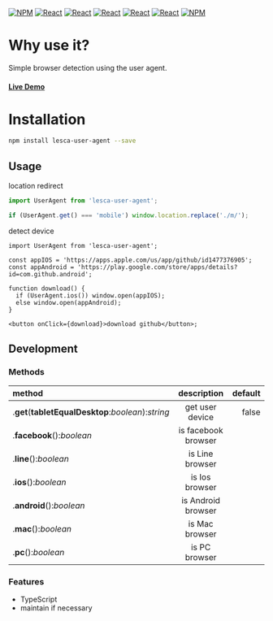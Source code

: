 [![NPM](https://img.shields.io/badge/NPM-ba443f?style=for-the-badge&logo=npm&logoColor=white)](https://www.npmjs.com/)
[![React](https://img.shields.io/badge/Node.js-43853D?style=for-the-badge&logo=node.js&logoColor=white)](https://nodejs.org/en/)
[![React](https://img.shields.io/badge/-ReactJs-61DAFB?style=for-the-badge&logo=react&logoColor=white)](https://zh-hant.reactjs.org/)
[![React](https://img.shields.io/badge/Less-1d365d?style=for-the-badge&logo=less&logoColor=white)](https://lesscss.org/)
[![React](https://img.shields.io/badge/HTML5-E34F26?style=for-the-badge&logo=html5&logoColor=white)](https://www.w3schools.com/html/)
[![React](https://img.shields.io/badge/-CSS3-1572B6?style=for-the-badge&logo=css3&logoColor=white)](https://www.w3schools.com/css/)
[![NPM](https://img.shields.io/badge/DEV-Jameshsu1125-9cf?style=for-the-badge)](https://www.npmjs.com/~jameshsu1125)

# Why use it?

Simple browser detection using the user agent.

#### [Live Demo](https://jameshsu1125.github.io/lesca-user-agent/)

# Installation

```sh
npm install lesca-user-agent --save
```

## Usage

location redirect

```javascript
import UserAgent from 'lesca-user-agent';

if (UserAgent.get() === 'mobile') window.location.replace('./m/');
```

detect device

```JSX
import UserAgent from 'lesca-user-agent';

const appIOS = 'https://apps.apple.com/us/app/github/id1477376905';
const appAndroid = 'https://play.google.com/store/apps/details?id=com.github.android';

function download() {
  if (UserAgent.ios()) window.open(appIOS);
  else window.open(appAndroid);
}

<button onClick={download}>download github</button>;
```

## Development

### Methods

| method                                              |     description     | default |
| :-------------------------------------------------- | :-----------------: | ------: |
| .**get**(**tabletEqualDesktop**:_boolean_):_string_ |   get user device   |   false |
| .**facebook**():_boolean_                           | is facebook browser |         |
| .**line**():_boolean_                               |   is Line browser   |         |
| .**ios**():_boolean_                                |   is Ios browser    |         |
| .**android**():_boolean_                            | is Android browser  |         |
| .**mac**():_boolean_                                |   is Mac browser    |         |
| .**pc**():_boolean_                                 |    is PC browser    |         |

### Features

- TypeScript
- maintain if necessary
